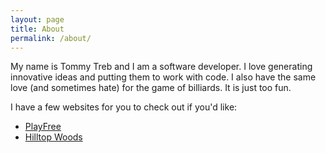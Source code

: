 ```yaml
---
layout: page
title: About
permalink: /about/
---
```

My name is Tommy Treb and I am a software developer. I love generating innovative ideas and putting them to work with code. I also have the same love (and sometimes hate) for the game of billiards. It is just too fun.

I have a few websites for you to check out if you'd like:
- [PlayFree][playfree]
- [Hilltop Woods][hilltop-woods]

[playfree]:http://playfree.io
[hilltop-woods]:http://hilltopwoods.com
